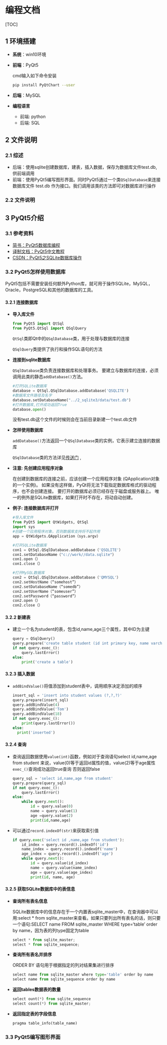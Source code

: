 # 编程文档

[TOC]

## 1 环境搭建

- **系统**：win10环境

- **前端**：PyQt5

  cmd输入如下命令安装

  ```bash
  pip install PyQtChart --user
  ```

- **后端**：MySQL

- **编程语言**

  - 前端: python
  - 后端: SQL



## 2 文件说明

### 2.1 综述

- 后端：使用sqlite创建数据库，建表，插入数据，保存为数据库文件test.db, 供前端调用
- 前端：使用PyQt5编写图形界面。同时PyQt5通过一个类`QSqlDatabase`来连接数据库文件 test.db 作为接口。我们调用该类的方法即可对数据库进行操作

### 2.2 文件说明







## 3 PyQt5介绍

### 3.1 参考资料

- [简书：PyQt5数据库编程](https://www.jianshu.com/nb/14146618)
- [译制文档：PyQt5中文教程](http://code.py40.com/pyqt5/14.html)
- [CSDN：PyQt5之SQLite数据库操作](https://blog.csdn.net/weixin_42686768/article/details/87992476#1_3)

### 3.2 PyQt5怎样使用数据库

PyQt5包括不需要安装任何额外Python库，就可用于操作SQLite，MySQL，Oracle，PostgreSQL和其他的数据库的工具。

#### 3.2.1 连接数据库

- **导入库文件**

  ```python
  from PyQt5 import QtSql
  from PyQt5.QtSql import QSqlQuery
  ```

  `QtSql`类即Qt中的`QSqlDatabase`类，用于处理与数据库的连接

  `QSqlQuery`类提供了执行和操作SQL语句的方法

- **连接到sqlite数据库**

  `QSqlDatabase`类负责连接数据库和处理事务。 要建立与数据库的连接，必须调用此类的静态`addDatabase()`方法。

  ```python
  #打开SQLite数据库
  database = QtSql.QSqlDatabase.addDatabase('QSQLITE')
  #数据库文件路径及名字
  database.setDatabaseName("../2_sqlite3/data/test.db")
  #打开数据库,打开成功返回True
  database.open()
  ```

  没有test.db这个文件的时候则会在当前目录新建一个test.db文件

- **怎样使用数据库**

  `addDatabase()`方法返回一个`QSqlDatabase`类的实例，它表示建立连接的数据库

  `QSqlDatabase`类的方法详见[传送门](http://doc.qt.io/qt-5/qsqldatabase.html) ,

- **注意: 先创建应用程序对象**

  在创建到数据库的连接之前，应该创建一个应用程序对象 (QApplication对象的一个实例)。 如果没有这样做，PyQt将无法下载指定数据库格式的驱动程序，也不会创建连接。 要打开的数据库必须已经存在于磁盘或服务器上。 唯一的例外是SQLite数据库，如果打开时不存在，将动自动创建。 

- **例子: 连接数据库并打开**

  ```python
  #导入库文件
  from PyQt5 import QtWidgets, QtSql
  import sys
  #创建一个应用程序对象，否则数据库支持将不起作用
  app = QtWidgets.QApplication（sys.argv）
  
  #打开SQLite数据库
  con1 = QtSql.QSqlDatabase.addDatabase（'QSQLITE'）
  con1.setDatabaseName（"c://work//data.sqlite"）
  con1.open（）
  con1.close（）
  
  #打开MySQL数据库
  con2 = QtSql.QSqlDatabase.addDatabase（'QMYSQL'）
  con2.setHostName（“somehost”）
  con2.setDatabaseName（“somedb”）
  con2.setUserName（“someuser”）
  con2.setPassword（“password”）
  con2.open（）
  con2.close（）
  ```

#### 3.2.2 新建表

- 建立一个名为student的表，包含id,name,age三个属性，其中ID为主键

  ```python
  query = QSqlQuery()
  query.prepare('create table student (id int primary key, name varchar(30),age int)')
  if not query.exec_():
      query.lastError()
  else:
      print('create a table')
  ```

#### 3.2.3 插入数据

- `addBindValue()`将值添加到student表中，调用顺序决定添加的顺序

  ```python
  insert_sql = 'insert into student values (?,?,?)'
  query.prepare(insert_sql)
  query.addBindValue(4)
  query.addBindValue('Tom')
  query.addBindValue(18)
  if not query.exec_():
      print(query.lastError())
  else:
  	print('inserted')
  ```

#### 3.2.4 查询

- 查询返回数据使用`value(int)`函数，例如对于查询语句select id,name,age from student 来说，value(0)等于返回id属性的值，value(2)等于age属性
  `exec_()`查询成功返回true查询 否则返回false

  ```python
  query_sql = 'select id,name,age from student'
  query.prepare(query_sql)
  if not query.exec_():
      query.lastError()
  else:
      while query.next():
          id = query.value(0)
          name = query.value(1)
          age =query.value(2)
          print(id,name,age)    
  ```

- 可以通过`record.indexOf(str)`来获取索引值

  ```python
  if query.exec('select id ,name,age from student'):
      id_index = query.record().indexOf('id')
      name_index = query.record().indexOf('name')
      age_index = query.record().indexOf('age')
      while query.next():
          id = query.value(id_index)
          name = query.value(name_index)
          age = query.value(age_index)
          print(id, name, age)
  ```

#### 3.2.5 获取SQLite数据库中的表信息

- **查询所有表名信息**

  SQLite数据库中的信息存在于一个内置表sqlite_master中，在查询器中可以用:select * from sqlite_master来查看。如果只要列出所有表名的话，则只要一个语句:SELECT name FROM sqlite_master WHERE type=‘table’ order by name，因为表的列type固定为table

  ```python
  select * from sqlite_master;
  select * from sqlite_sequence;
  ```

- **查询所有表名并排序**

  ORDER BY 语句用于根据指定的列对结果集进行排序

  ```python
  select name from sqlite_master where type='table' order by name
  select name from sqlite_sequence order by name
  ```

- **返回tables数据表的数量**

  ```python
  select ount(*) from sqlite_sequence
  select count(*) from sqlite_master;
  ```

- **返回指定表的字段信息**

  ```python
  pragma table_info(table_name)
  ```

### 3.3 PyQt5编写图形界面













